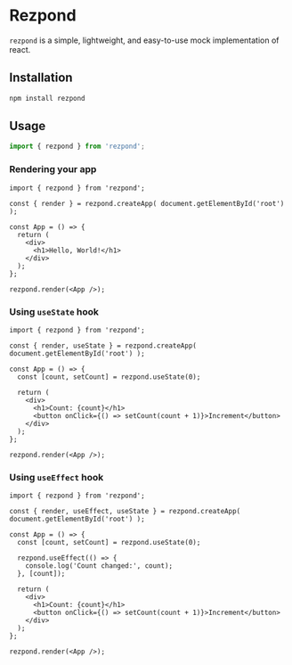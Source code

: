 # Rezpond

`rezpond` is a simple, lightweight, and easy-to-use mock implementation of react.

## Installation

```bash
npm install rezpond
```

## Usage

```typescript
import { rezpond } from 'rezpond';
```

### Rendering your app

```tsx
import { rezpond } from 'rezpond';

const { render } = rezpond.createApp( document.getElementById('root') );

const App = () => {
  return (
    <div>
      <h1>Hello, World!</h1>
    </div>
  );
};

rezpond.render(<App />);
```

### Using `useState` hook

```tsx
import { rezpond } from 'rezpond';

const { render, useState } = rezpond.createApp( document.getElementById('root') );

const App = () => {
  const [count, setCount] = rezpond.useState(0);

  return (
    <div>
      <h1>Count: {count}</h1>
      <button onClick={() => setCount(count + 1)}>Increment</button>
    </div>
  );
};

rezpond.render(<App />);
```

### Using `useEffect` hook

```tsx
import { rezpond } from 'rezpond';

const { render, useEffect, useState } = rezpond.createApp( document.getElementById('root') );

const App = () => {
  const [count, setCount] = rezpond.useState(0);

  rezpond.useEffect(() => {
    console.log('Count changed:', count);
  }, [count]);

  return (
    <div>
      <h1>Count: {count}</h1>
      <button onClick={() => setCount(count + 1)}>Increment</button>
    </div>
  );
};

rezpond.render(<App />);
```
